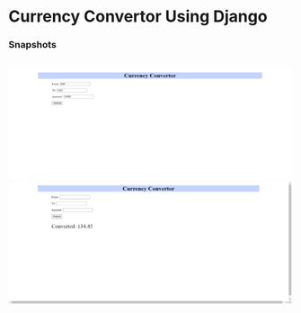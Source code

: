 # Currency Convertor Using Django


### Snapshots
<br>
<img src="Screenshots/1.jpg" width=800px height=auto>
<br>
<img src="Screenshots/2.jpg" width=800px height=auto>
<br>

